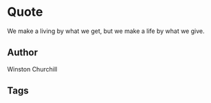 # Quote

We make a living by what we get, but we make a life by what we give.

## Author

Winston Churchill

## Tags


